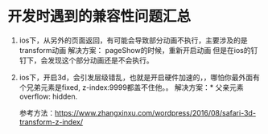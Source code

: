 # 开发时遇到的兼容性问题汇总

1. ios下，从另外的页面返回，有可能会导致部分动画不执行，主要涉及的是transform动画
   解决方案： pageShow的时候，重新开启动画
            但是在ios的钉钉下，会发现这个部分动画还是不会执行。
            
2. ios下，开启3d，会引发层级错乱，也就是开启硬件加速的，，哪怕你最外面有个兄弟元素是fixed, z-index:9999都盖不住他。。
   解决方案：* 父亲元素overflow: hidden.
          
   参考方法：https://www.zhangxinxu.com/wordpress/2016/08/safari-3d-transform-z-index/
   
